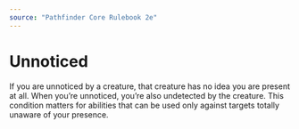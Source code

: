 ```yaml
---
source: "Pathfinder Core Rulebook 2e"
---
```

# Unnoticed

If you are unnoticed by a creature, that creature has no idea you are present at all. When you’re unnoticed, you’re also undetected by the creature. This condition matters for abilities that can be used only against targets totally unaware of your presence. 